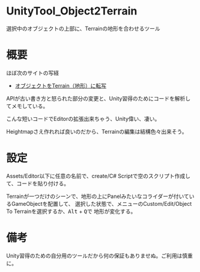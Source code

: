 # UnityTool_Object2Terrain
選択中のオブジェクトの上部に、Terrainの地形を合わせるツール

# 概要
ほぼ次のサイトの写経
- [オブジェクトをTerrain（地形）に転写](https://eiki.hatenablog.jp/entry/20140705/1404651350)

APIが古い書き方と怒られた部分の変更と、Unity習得のためにコードを解析してメモしている。

こんな短いコードでEditorの拡張出来ちゃう、Unity偉い、凄い。

Heightmapさえ作れれば良いのだから、Terrainの編集は結構色々出来そう。

# 設定

Assets/Editor以下に任意の名前で、create/C# Scriptで空のスクリプト作成して、コードを貼り付ける。

Terrainが一つだけのシーンで、地形の上にPanelみたいなコライダーが付いているGameObjectを配置して、
選択した状態で、メニューのCustom/Edit/Object To Terrainを選択するか、<kbd>Alt</kbd> + <kbd>Q</kbd>で
地形が変化する。

# 備考

Unity習得のための自分用のツールだから何の保証もありませぬ。ご利用は慎重に。
